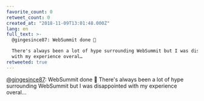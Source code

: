 ```yaml
---
favorite_count: 0
retweet_count: 0
created_at: "2018-11-09T13:01:48.000Z"
lang: en
full_text: >-
  @gingesince87: WebSummit done 🎤

  There's always been a lot of hype surrounding WebSummit but I was disappointed
  with my experience overal…
retweeted: true
---
```


[@gingesince87](https://twitter.com/gingesince87): WebSummit done 🎤 There's
always been a lot of hype surrounding WebSummit but I was disappointed with my
experience overal…
